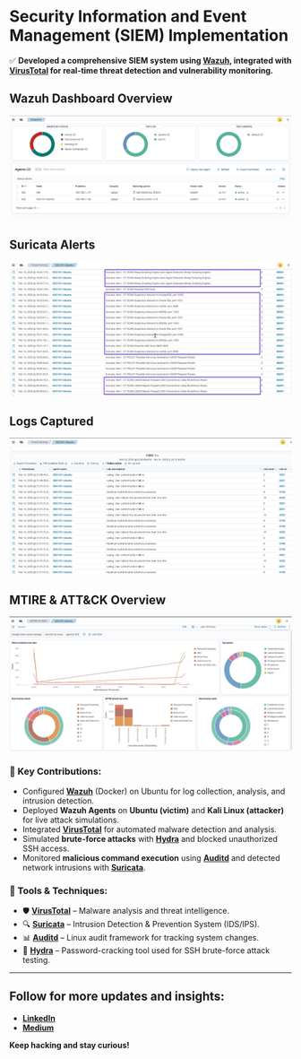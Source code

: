 # Security Information and Event Management (SIEM) Implementation  

✅ **Developed a comprehensive SIEM system using [Wazuh](https://wazuh.com/), integrated with [VirusTotal](https://www.virustotal.com/) for real-time threat detection and vulnerability monitoring.**  

## Wazuh Dashboard Overview  
![Wazuh Dashboard](screenshots/wazuh_dashboard.jpeg)

##  Suricata Alerts 
![System Logs](screenshots/4.jpeg) 

## Logs Captured  
![System Logs](screenshots/3.jpeg)

## MTIRE & ATT&CK Overview
![Mire attack](screenshots/6.jpeg)


### 🔹 Key Contributions:  
- Configured **[Wazuh](https://wazuh.com/)** (Docker) on Ubuntu for log collection, analysis, and intrusion detection.  
- Deployed **Wazuh Agents** on **Ubuntu (victim)** and **Kali Linux (attacker)** for live attack simulations.  
- Integrated **[VirusTotal](https://www.virustotal.com/)** for automated malware detection and analysis.  
- Simulated **brute-force attacks** with **[Hydra](https://github.com/vanhauser-thc/thc-hydra)** and blocked unauthorized SSH access.  
- Monitored **malicious command execution** using **[Auditd](https://linux.die.net/man/8/auditd)** and detected network intrusions with **[Suricata](https://suricata.io/)**.  

### 🔹 Tools & Techniques:  
- 🛡️ **[VirusTotal](https://www.virustotal.com/)** – Malware analysis and threat intelligence.  
- 🔍 **[Suricata](https://suricata.io/)** – Intrusion Detection & Prevention System (IDS/IPS).  
- 📊 **[Auditd](https://linux.die.net/man/8/auditd)** – Linux audit framework for tracking system changes.  
- 🚀 **[Hydra](https://github.com/vanhauser-thc/thc-hydra)** – Password-cracking tool used for SSH brute-force attack testing.  

---

## Follow for more updates and insights:

- **[LinkedIn](https://www.linkedin.com/in/raajeshmenghwar)**
- **[Medium](https://raajeshmenghwar.medium.com)**

**Keep hacking and stay curious!**
